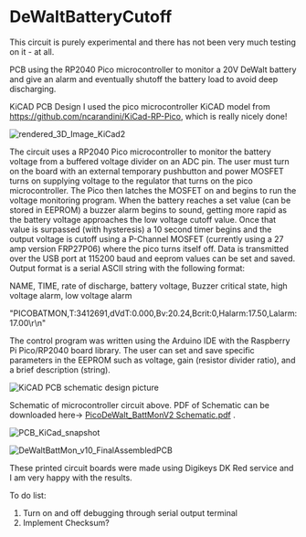 # DeWaltBatteryCutoff
This circuit is purely experimental and there has not been very much testing on it - at all.

PCB using the RP2040 Pico microcontroller to monitor a 20V DeWalt battery and give an alarm and eventually shutoff the battery load to avoid deep discharging.

KiCAD PCB Design
I used the pico microcontroller KiCAD model from https://github.com/ncarandini/KiCad-RP-Pico, which is really nicely done!

![rendered_3D_Image_KiCad2](https://user-images.githubusercontent.com/5246863/227258527-1c21e073-3548-476d-bcf8-5f23679afacb.png)


The circuit uses a RP2040 Pico microcontroller to monitor the battery voltage from a buffered voltage divider on an ADC pin.  The user must turn on the board with an external temporary pushbutton and power MOSFET turns on supplying voltage to the regulator that turns on the pico microcontroller.  The Pico then latches the MOSFET on and begins to run the voltage monitoring program. When the battery reaches a set value (can be stored in EEPROM) a buzzer alarm begins to sound, getting more rapid as the battery voltage approaches the low voltage cutoff value.  Once that value is surpassed (with hysteresis) a 10 second timer begins and the output voltage is cutoff using a P-Channel MOSFET (currently using a 27 amp version FRP27P06) where the pico turns itself off.  Data is transmitted over the USB port at 115200 baud and eeprom values can be set and saved.  Output format is a serial ASCII string with the following format:

NAME, TIME, rate of discharge, battery voltage, Buzzer critical state, high voltage alarm, low voltage alarm

"PICOBATMON,T:3412691,dVdT:0.000,Bv:20.24,Bcrit:0,Halarm:17.50,Lalarm:17.00\r\n"


The control program was written using the Arduino IDE with the Raspberry Pi Pico/RP2040 board library.  The user can set and save specific parameters in the EEPROM such as voltage, gain (resistor divider ratio), and a brief description (string).

![KiCAD PCB schematic design picture](https://user-images.githubusercontent.com/5246863/227258324-641e7cd4-d8fe-4cab-8b6a-98d318bac2c9.png)

Schematic of microcontroller circuit above.  PDF of Schematic can be downloaded here-> [PicoDeWalt_BattMonV2 Schematic.pdf](https://github.com/jebradshaw/DeWaltBatteryCutoff/files/11053368/PicoDeWalt_BattMonV2.Schematic.pdf)
 .

![PCB_KiCad_snapshot](https://user-images.githubusercontent.com/5246863/227271869-48f692d4-3dae-4e82-ade7-7112839db594.png)

![DeWaltBattMon_v10_FinalAssembledPCB](https://user-images.githubusercontent.com/5246863/227258110-c970e234-fe8f-4f90-9262-9bf4a69d1412.png)


These printed circuit boards were made using Digikeys DK Red service and I am very happy with the results.

 To do list:  
   1. Turn on and off debugging through serial output terminal
   2. Implement Checksum?
